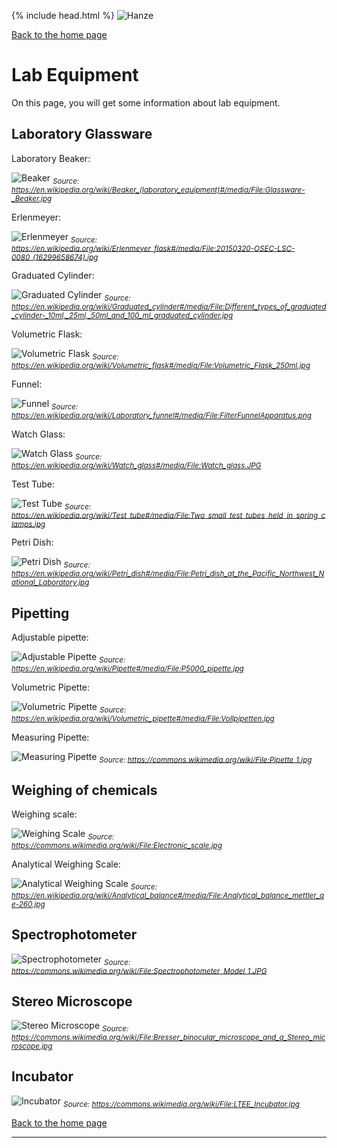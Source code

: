 {% include head.html %}
![Hanze](../hanze/hanze.png)

[Back to the home page](../../index.md)  


# Lab Equipment

On this page, you will get some information about lab equipment.

## Laboratory Glassware

Laboratory Beaker:

![Beaker](./equipment/beaker.jpg)
*<sub>Source: https://en.wikipedia.org/wiki/Beaker_(laboratory_equipment)#/media/File:Glassware-_Beaker.jpg</sub>*

Erlenmeyer:

![Erlenmeyer](./equipment/erlenmeyer.jpg)
*<sub>Source: https://en.wikipedia.org/wiki/Erlenmeyer_flask#/media/File:20150320-OSEC-LSC-0080_(16299658674).jpg</sub>*

Graduated Cylinder:

![Graduated Cylinder](./equipment/graduated_cylinder.jpg)
*<sub>Source: https://en.wikipedia.org/wiki/Graduated_cylinder#/media/File:Different_types_of_graduated_cylinder-_10ml,_25ml,_50ml_and_100_ml_graduated_cylinder.jpg</sub>*

Volumetric Flask:

![Volumetric Flask](./equipment/volumetric_flask.jpg)
*<sub>Source: https://en.wikipedia.org/wiki/Volumetric_flask#/media/File:Volumetric_Flask_250ml.jpg</sub>*

Funnel:

![Funnel](./equipment/funnel.jpg)
*<sub>Source: https://en.wikipedia.org/wiki/Laboratory_funnel#/media/File:FilterFunnelApparatus.png</sub>*

Watch Glass:

![Watch Glass](./equipment/watch_glass.jpg)
*<sub>Source: https://en.wikipedia.org/wiki/Watch_glass#/media/File:Watch_glass.JPG</sub>*

Test Tube:

![Test Tube](./equipment/test_tube.jpg)
*<sub>Source: https://en.wikipedia.org/wiki/Test_tube#/media/File:Two_small_test_tubes_held_in_spring_clamps.jpg</sub>*


Petri Dish:

![Petri Dish](./equipment/petri_dish.jpg)
*<sub>Source: https://en.wikipedia.org/wiki/Petri_dish#/media/File:Petri_dish_at_the_Pacific_Northwest_National_Laboratory.jpg</sub>*


## Pipetting

Adjustable pipette:

![Adjustable Pipette](./equipment/adjustable_pipette.jpg)
*<sub>Source: https://en.wikipedia.org/wiki/Pipette#/media/File:P5000_pipette.jpg</sub>*

Volumetric Pipette:

![Volumetric Pipette](./equipment/vol_pipette.jpg)
*<sub>Source: https://en.wikipedia.org/wiki/Volumetric_pipette#/media/File:Vollpipetten.jpg</sub>*

Measuring Pipette:

![Measuring Pipette](./equipment/measuring_pipette.jpg)
*<sub>Source: https://commons.wikimedia.org/wiki/File:Pipette_1.jpg</sub>*


## Weighing of chemicals

Weighing scale:

![Weighing Scale](./equipment/weighing_scale.jpg)
*<sub>Source: https://commons.wikimedia.org/wiki/File:Electronic_scale.jpg</sub>*

Analytical Weighing Scale:

![Analytical Weighing Scale](./equipment/analytical_weighing_scale.jpg)
*<sub>Source: https://en.wikipedia.org/wiki/Analytical_balance#/media/File:Analytical_balance_mettler_ae-260.jpg</sub>*

## Spectrophotometer

![Spectrophotometer](./equipment/spectrophotometer.png)
*<sub>Source: https://commons.wikimedia.org/wiki/File:Spectrophotometer_Model_1.JPG</sub>*

## Stereo Microscope

![Stereo Microscope](./equipment/stereomicroscope.jpg)
*<sub>Source: https://commons.wikimedia.org/wiki/File:Bresser_binocular_microscope_and_a_Stereo_microscope.jpg</sub>*

## Incubator

![Incubator](./equipment/incubator.jpg)
*<sub>Source: https://commons.wikimedia.org/wiki/File:LTEE_Incubator.jpg</sub>*


[Back to the home page](../../index.md)  


---

